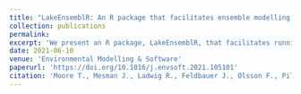 ```yaml
---
title: "LakeEnsemblR: An R package that facilitates ensemble modelling of lakes"
collection: publications
permalink: 
excerpt: 'We present an R package, LakeEnsemblR, that facilitates running ensembles of five different one-dimensional hydrodynamic lake models (FLake, GLM, GOTM, Simstrat, MyLake).'
date: 2021-06-10
venue: 'Environmental Modelling & Software'
paperurl: 'https://doi.org/10.1016/j.envsoft.2021.105101'
citation: 'Moore T., Mesman J., Ladwig R., Feldbauer J., Olsson F., Pilla R., Shatwell T., Venkiteswaran J., Delany A., Dugan H., Rose K., Read J. (2021): "LakeEnsemblR: An R package that facilitates ensemble modelling of lakes" Environmental Modelling & Software, doi https://doi.org/10.1016/j.envsoft.2021.105101'
---
```



